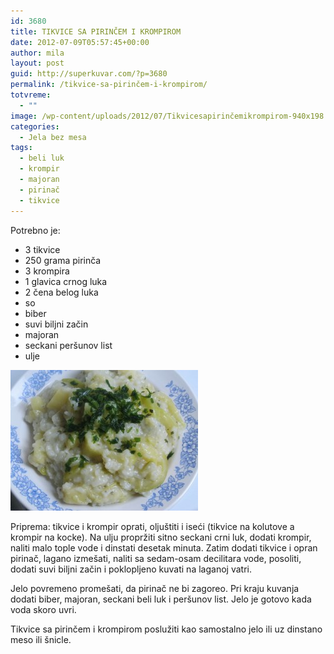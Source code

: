 ```yaml
---
id: 3680
title: TIKVICE SA PIRINČEM I KROMPIROM
date: 2012-07-09T05:57:45+00:00
author: mila
layout: post
guid: http://superkuvar.com/?p=3680
permalink: /tikvice-sa-pirinčem-i-krompirom/
totvreme:
  - ""
image: /wp-content/uploads/2012/07/Tikvicesapirinčemikrompirom-940x198.jpg
categories:
  - Jela bez mesa
tags:
  - beli luk
  - krompir
  - majoran
  - pirinač
  - tikvice
---
```

Potrebno je:

  * 3 tikvice
  * 250 grama pirinča
  * 3 krompira
  * 1 glavica crnog luka
  * 2 čena belog luka
  * so
  * biber
  * suvi biljni začin
  * majoran
  * seckani peršunov list
  * ulje

<img class="alignnone size-medium wp-image-3681" title="Tikvicesapirinčemikrompirom" src="/wp-content/uploads/2012/07/Tikvicesapirinčemikrompirom-300x225.jpg" alt="" width="300" height="225" /> 

Priprema: tikvice i krompir oprati, oljuštiti i iseći (tikvice na kolutove a krompir na kocke). Na ulju propržiti sitno seckani crni luk, dodati krompir, naliti malo tople vode i dinstati desetak minuta. Zatim dodati tikvice i opran pirinač, lagano izmešati, naliti sa sedam-osam decilitara vode, posoliti, dodati suvi biljni začin i poklopljeno kuvati na laganoj vatri.

Jelo povremeno promešati, da pirinač ne bi zagoreo. Pri kraju kuvanja dodati biber, majoran, seckani beli luk i peršunov list. Jelo je gotovo kada voda skoro uvri.

Tikvice sa pirinčem i krompirom poslužiti kao samostalno jelo ili uz dinstano meso ili šnicle.